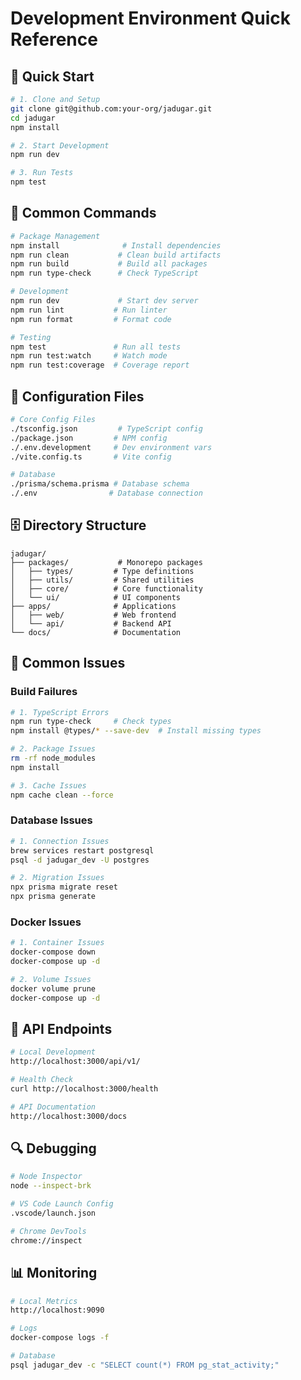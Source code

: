 # Development Environment Quick Reference

## 🚀 Quick Start
```bash
# 1. Clone and Setup
git clone git@github.com:your-org/jadugar.git
cd jadugar
npm install

# 2. Start Development
npm run dev

# 3. Run Tests
npm test
```

## 🔧 Common Commands
```bash
# Package Management
npm install              # Install dependencies
npm run clean           # Clean build artifacts
npm run build           # Build all packages
npm run type-check      # Check TypeScript

# Development
npm run dev             # Start dev server
npm run lint           # Run linter
npm run format         # Format code

# Testing
npm test               # Run all tests
npm run test:watch     # Watch mode
npm run test:coverage  # Coverage report
```

## 📝 Configuration Files
```bash
# Core Config Files
./tsconfig.json         # TypeScript config
./package.json         # NPM config
./.env.development     # Dev environment vars
./vite.config.ts       # Vite config

# Database
./prisma/schema.prisma # Database schema
./.env                # Database connection
```

## 🗄️ Directory Structure
```
jadugar/
├── packages/           # Monorepo packages
│   ├── types/         # Type definitions
│   ├── utils/         # Shared utilities
│   ├── core/          # Core functionality
│   └── ui/            # UI components
├── apps/              # Applications
│   ├── web/           # Web frontend
│   └── api/           # Backend API
└── docs/              # Documentation
```

## 🐛 Common Issues

### Build Failures
```bash
# 1. TypeScript Errors
npm run type-check     # Check types
npm install @types/* --save-dev  # Install missing types

# 2. Package Issues
rm -rf node_modules
npm install

# 3. Cache Issues
npm cache clean --force
```

### Database Issues
```bash
# 1. Connection Issues
brew services restart postgresql
psql -d jadugar_dev -U postgres

# 2. Migration Issues
npx prisma migrate reset
npx prisma generate
```

### Docker Issues
```bash
# 1. Container Issues
docker-compose down
docker-compose up -d

# 2. Volume Issues
docker volume prune
docker-compose up -d
```

## 📡 API Endpoints
```bash
# Local Development
http://localhost:3000/api/v1/

# Health Check
curl http://localhost:3000/health

# API Documentation
http://localhost:3000/docs
```

## 🔍 Debugging
```bash
# Node Inspector
node --inspect-brk

# VS Code Launch Config
.vscode/launch.json

# Chrome DevTools
chrome://inspect
```

## 📊 Monitoring
```bash
# Local Metrics
http://localhost:9090

# Logs
docker-compose logs -f

# Database
psql jadugar_dev -c "SELECT count(*) FROM pg_stat_activity;"
```

